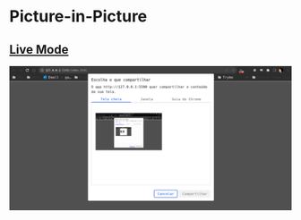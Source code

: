 # Picture-in-Picture

## [Live Mode](https://maiagabrielc.github.io/Picture-in-Picture/)

![Preview](./pip.png)